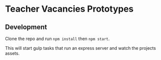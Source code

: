 # Teacher Vacancies Prototypes

## Development

Clone the repo and run `npm install` then `npm start`.

This will start gulp tasks that run an express server and watch the projects assets.
